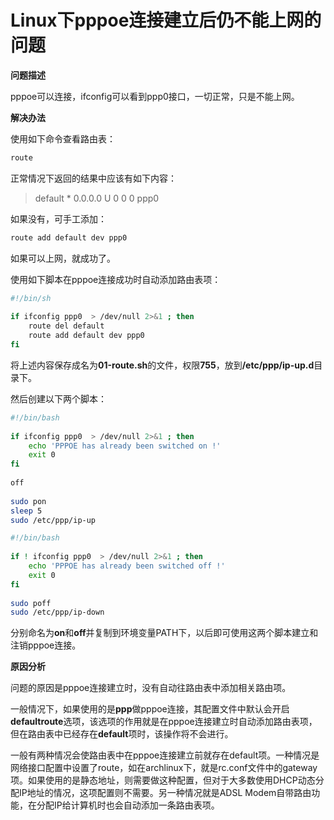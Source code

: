 # Linux下pppoe连接建立后仍不能上网的问题

<strong>问题描述</strong>

pppoe可以连接，ifconfig可以看到ppp0接口，一切正常，只是不能上网。

<strong>解决办法</strong>

使用如下命令查看路由表：

```bash
route
```

正常情况下返回的结果中应该有如下内容：

<blockquote>
default  *  0.0.0.0   U   0   0  0 ppp0
</blockquote>

如果没有，可手工添加：

```bash
route add default dev ppp0
```

如果可以上网，就成功了。

使用如下脚本在pppoe连接成功时自动添加路由表项：

```bash
#!/bin/sh
 
if ifconfig ppp0  > /dev/null 2>&1 ; then
    route del default
    route add default dev ppp0
fi
```

将上述内容保存成名为<strong>01-route.sh</strong>的文件，权限<strong>755</strong>，放到<strong>/etc/ppp/ip-up.d</strong>目录下。

然后创建以下两个脚本：

```bash
#!/bin/bash
 
if ifconfig ppp0  > /dev/null 2>&1 ; then
    echo 'PPPOE has already been switched on !'
    exit 0
fi
 
off
 
sudo pon
sleep 5
sudo /etc/ppp/ip-up
```

```bash
#!/bin/bash
 
if ! ifconfig ppp0  > /dev/null 2>&1 ; then
    echo 'PPPOE has already been switched off !'
    exit 0
fi
 
sudo poff
sudo /etc/ppp/ip-down
```

分别命名为<strong>on</strong>和<strong>off</strong>并复制到环境变量PATH下，以后即可使用这两个脚本建立和注销pppoe连接。

<strong>原因分析</strong>

问题的原因是pppoe连接建立时，没有自动往路由表中添加相关路由项。

一般情况下，如果使用的是<strong>ppp</strong>做pppoe连接，其配置文件中默认会开启<strong>defaultroute</strong>选项，该选项的作用就是在pppoe连接建立时自动添加路由表项，但在路由表中已经存在<strong>default</strong>项时，该操作将不会进行。

一般有两种情况会使路由表中在pppoe连接建立前就存在default项。一种情况是网络接口配置中设置了route，如在archlinux下，就是rc.conf文件中的gateway项。如果使用的是静态地址，则需要做这种配置，但对于大多数使用DHCP动态分配IP地址的情况，这项配置则不需要。另一种情况就是ADSL Modem自带路由功能，在分配IP给计算机时也会自动添加一条路由表项。

